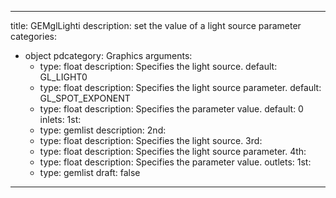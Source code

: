 
---
title: GEMglLighti
description: set the value of a light source parameter
categories:
  - object
pdcategory: Graphics
arguments:
    - type: float
      description: Specifies the light source.
      default: GL_LIGHT0
    - type: float
      description: Specifies the light source parameter.
      default: GL_SPOT_EXPONENT
    - type: float
      description: Specifies the parameter value.
      default: 0
inlets:
  1st:
    - type: gemlist
      description:
  2nd:
    - type: float
      description: Specifies the light source.
  3rd:
    - type: float
      description: Specifies the light source parameter.
  4th:
    - type: float
      description: Specifies the parameter value.
outlets:
  1st:
    - type: gemlist
draft: false
---

